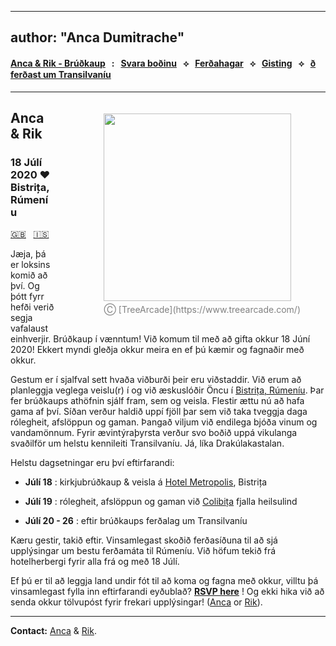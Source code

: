 
---
author: "Anca Dumitrache"
---

<script src="https://use.fontawesome.com/4b6dfd67d9.js"></script>

#### [Anca & Rik - Brúðkaup](is/wedding.html)  &nbsp; : &nbsp; [Svara boðinu](https://forms.gle/nrNsmtP1qeaxgmD89)  &nbsp; &#10209; &nbsp;   [Ferðahagar](is/travel.html)  &nbsp; &#10209; &nbsp;  [Gisting](is/hotels.html)  &nbsp; &#10209; &nbsp;  [ð ferðast um Transilvaníu](trip.html)

***

<figure style="float: right; margin-left: 80px; margin-bottom: 20px; margin-top: 20px">
<img src="http://anca-rik-wedding.github.io/AncaRik.jpg" width="300" />
<figcaption style="text-align: center; margin-top: 5px; color: gray;">&#9400; [TreeArcade](https://www.treearcade.com/)</figcaption>
</figure>

## Anca & Rik

### 18 Júlí 2020 ❤️ Bistrița, Rúmeníu

[🇬🇧](./) &nbsp; [🇮🇸](is/index.html)

Jæja, þá er loksins komið að því. Og þótt fyrr hefði verið segja vafalaust einhverjir. Brúðkaup í vænntum! Við komum til með að gifta okkur 18 Júní 2020! Ekkert myndi gleðja okkur meira en ef þú kæmir og fagnaðir með okkur.

Gestum er í sjalfval sett hvaða viðburði þeir eru viðstaddir. Við erum að planleggja veglega veislu(r) í og við æskuslóðir Öncu í [Bistrița, Rúmeníu](https://en.wikipedia.org/wiki/Bistri%C8%9Ba). Þar fer brúðkaups athöfnin sjálf fram, sem og veisla. Flestir ættu nú að hafa gama af því. Síðan verður haldið uppí fjöll þar sem við taka tveggja daga rólegheit, afslöppun og gaman. Þangað viljum við endilega bjóða vinum og vandamönnum. Fyrir ævintýraþyrsta verður svo boðið uppá vikulanga svaðilför um helstu kennileiti Transilvaníu. Já, líka Drakúlakastalan. 


Helstu dagsetningar eru því eftirfarandi:

* **Júlí 18** : kirkjubrúðkaup & veisla á [Hotel Metropolis](https://www.google.com/maps/place/Metropolis/@47.1272607,24.4966106,15z/data=!4m2!3m1!1s0x0:0x250b9cd755c23bf0?sa=X&ved=2ahUKEwjY_927vZnmAhUMUlAKHa9MDzgQ_BIwFHoECBoQCA), Bistrița

* **Júlí 19** : rólegheit, afslöppun og gaman við [Colibița](https://www.google.com/maps/place/Colibi%C8%9Ba,+Romania/data=!4m2!3m1!1s0x474a08e706de8b0d:0x989b7a802680673e?sa=X&ved=2ahUKEwjsh6_bvZnmAhWNb1AKHQxiDwMQ8gEwHnoECBAQBA)  fjalla heilsulind

* **Júlí 20 - 26** :  eftir brúðkaups ferðalag um Transilvaníu


Kæru gestir, takið eftir. Vinsamlegast skoðið ferðasíðuna til að sjá upplýsingar um bestu ferðamáta til Rúmeníu. Við höfum tekið frá hotelherbergi fyrir alla frá og með 18 Júlí.

Ef þú er til að leggja land undir fót til að koma og fagna með okkur, villtu þá vinsamlegast fylla inn eftirfarandi eyðublað? **[RSVP here](https://forms.gle/nrNsmtP1qeaxgmD89)** ! Og ekki hika við að senda okkur tölvupóst fyrir frekari upplýsingar! ([Anca](mailto:anca.dmtrch@gmail.com) or [Rik](mailto:rikkid6@gmail.com)).

***

**Contact:** [Anca](mailto:anca.dmtrch@gmail.com) & [Rik](mailto:rikkid6@gmail.com).

